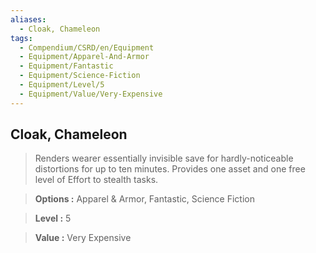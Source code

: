 ```yaml
---
aliases:
  - Cloak, Chameleon
tags:
  - Compendium/CSRD/en/Equipment
  - Equipment/Apparel-And-Armor
  - Equipment/Fantastic
  - Equipment/Science-Fiction
  - Equipment/Level/5
  - Equipment/Value/Very-Expensive
---
```

  
    
## Cloak, Chameleon    
    
>Renders wearer essentially invisible save for hardly-noticeable distortions for up to ten minutes. Provides one asset and one free level of Effort to stealth tasks.    
> **Options :** Apparel & Armor, Fantastic, Science Fiction    
> **Level :** 5    
> **Value :** Very Expensive